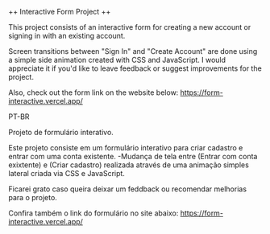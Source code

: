 ++ Interactive Form Project ++

This project consists of an interactive form for creating a new account or signing in with an existing account.

Screen transitions between "Sign In" and "Create Account" are done using a simple side animation created with CSS and JavaScript.
I would appreciate it if you'd like to leave feedback or suggest improvements for the project.

Also, check out the form link on the website below:
https://form-interactive.vercel.app/




PT-BR

Projeto de formulário interativo.

Este projeto consiste em um formulário interativo para criar cadastro e entrar com uma conta existente.
 -Mudança de tela entre (Entrar com conta exixtente) e (Criar cadastro) realizada através de uma animação simples lateral criada via CSS e JavaScript. 

Ficarei grato caso queira deixar um feddback ou recomendar melhorias para o projeto. 

Confira também o link do formulário no site abaixo: 
https://form-interactive.vercel.app/
